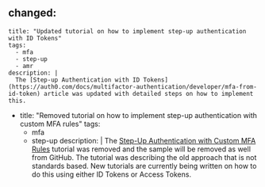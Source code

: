 changed:
  -
    title: "Updated tutorial on how to implement step-up authentication with ID Tokens"
    tags:
      - mfa
      - step-up
      - amr
    description: |
      The [Step-up Authentication with ID Tokens](https://auth0.com/docs/multifactor-authentication/developer/mfa-from-id-token) article was updated with detailed steps on how to implement this.
  -
    title: "Removed tutorial on how to implement step-up authentication with custom MFA rules"
    tags:
      - mfa
      - step-up
    description: |
      The [Step-Up Authentication with Custom MFA Rules](https://auth0.com/docs/multifactor-authentication/custom-mfa-rules) tutorial was removed and the sample will be removed as well from GitHub. The tutorial was describing the old approach that is not standards based. New tutorials are currently being written on how to do this using either ID Tokens or Access Tokens.
